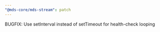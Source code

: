 ```yaml
---
"@mds-core/mds-stream": patch
---
```


BUGFIX: Use setInterval instead of setTimeout for health-check looping
